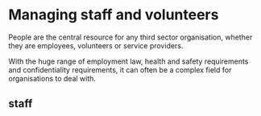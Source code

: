 # Managing staff and volunteers

People are the central resource for any third sector organisation, whether they are employees, volunteers or service providers. 

With the huge range of employment law, health and safety requirements and confidentiality requirements, it can often be a complex field for organisations to deal with.

## staff
